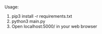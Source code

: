 Usage:
1. pip3 install -r requirements.txt
2. python3 main.py
3. Open localhost:5000/ in your web browser
